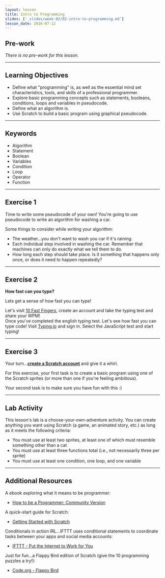 ```yaml
---
layout: lesson
title: Intro to Programming
slides: ['_slides/week-02/02-intro-to-programming.md']
lesson_date: 2016-07-12
---
```


## Pre-work

*There is no pre-work for this lesson.*

---

## Learning Objectives

- Define what "programming" is, as well as the essential mind set characteristics, tools, and skills of a professional programmer.
- Explore basic programming concepts such as statements, booleans, conditions, loops and variables in pseudocode.
- Define what an algorithm is.
- Use Scratch to build a basic program using graphical pseudocode.

---

## Keywords

- Algorithm
- Statement
- Boolean
- Variables
- Condition
- Loop
- Operator
- Function

---

## Exercise 1

Time to write some pseudocode of your own! You're going to use pseudocode to write an algorithm for washing a car.

Some things to consider while writing your algorithm:

- The weather...you don't want to wash you car if it's raining.
- Each individual step involved in washing the car. Remember that machines can only do exactly what we tell them to do.
- How long each step should take place. Is it something that happens only once, or does it need to happen repeatedly?

---

## Exercise 2

**How fast can you type?**

Lets get a sense of how fast you can type!

Let's visit [10 Fast Fingers](http://10fastfingers.com/typing-test/english), create an account and take the typing test and share your WPM! <br/>
Once you've completed the english typing test. Let's see how fast you can type code! Visit [Typing.io](https://typing.io/) and sign in. Select the JavaScript test and start typing!

---

## Exercise 3

Your turn...**[create a Scratch account](https://scratch.mit.edu/)** and give it a whirl.

For this exercise, your first task is to create a basic program using one of the Scratch sprites (or more than one if you're feeling ambitious).

Your second task is to make sure you have fun with this :)

---

## Lab Activity

This lesson's lab is a choose-your-own-adventure activity. You can create anything you want using Scratch (a game, an animated story, etc.) as long as it meets the following criteria:

- You must use at least two sprites, at least one of which must resemble something other than a cat
- You must use at least three functions total (i.e., not necessarily three per sprite)
- You must use at least one condition, one loop, and one variable

---

## Additional Resources

A ebook exploring what it means to be programmer:

- [How to be a Programmer: Community Version](https://github.com/braydie/HowToBeAProgrammer/)

A quick-start guide for Scratch:

- [Getting Started with Scratch](https://cdn.scratch.mit.edu/scratchr2/static/__587558227bfd4f7643eb65ad48850d03__//pdfs/help/Getting-Started-Guide-Scratch2.pdf)

Conditionals in action IRL...IFTTT uses conditional statements to coordinate tasks between your apps and social media accounts:

- [IFTTT - Put the Internet to Work for You](https://ifttt.com/wtf)

Just for fun...a Flappy Bird edition of Scratch (give the 10 programming puzzles a try!):

- [Code.org - Flappy Bird](https://studio.code.org/flappy/1)
